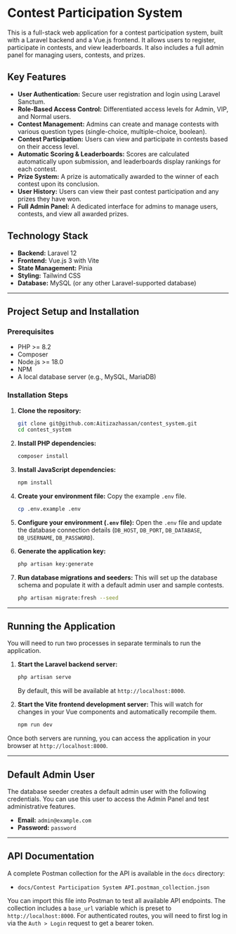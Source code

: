# Contest Participation System

This is a full-stack web application for a contest participation system, built with a Laravel backend and a Vue.js frontend. It allows users to register, participate in contests, and view leaderboards. It also includes a full admin panel for managing users, contests, and prizes.

## Key Features

-   **User Authentication:** Secure user registration and login using Laravel Sanctum.
-   **Role-Based Access Control:** Differentiated access levels for Admin, VIP, and Normal users.
-   **Contest Management:** Admins can create and manage contests with various question types (single-choice, multiple-choice, boolean).
-   **Contest Participation:** Users can view and participate in contests based on their access level.
-   **Automatic Scoring & Leaderboards:** Scores are calculated automatically upon submission, and leaderboards display rankings for each contest.
-   **Prize System:** A prize is automatically awarded to the winner of each contest upon its conclusion.
-   **User History:** Users can view their past contest participation and any prizes they have won.
-   **Full Admin Panel:** A dedicated interface for admins to manage users, contests, and view all awarded prizes.

## Technology Stack

-   **Backend:** Laravel 12
-   **Frontend:** Vue.js 3 with Vite
-   **State Management:** Pinia
-   **Styling:** Tailwind CSS
-   **Database:** MySQL (or any other Laravel-supported database)

---

## Project Setup and Installation

### Prerequisites

-   PHP >= 8.2
-   Composer
-   Node.js >= 18.0
-   NPM
-   A local database server (e.g., MySQL, MariaDB)

### Installation Steps

1.  **Clone the repository:**
    ```bash
    git clone git@github.com:Aitizazhassan/contest_system.git
    cd contest_system
    ```

2.  **Install PHP dependencies:**
    ```bash
    composer install
    ```

3.  **Install JavaScript dependencies:**
    ```bash
    npm install
    ```

4.  **Create your environment file:**
    Copy the example `.env` file.
    ```bash
    cp .env.example .env
    ```

5.  **Configure your environment (`.env` file):**
    Open the `.env` file and update the database connection details (`DB_HOST`, `DB_PORT`, `DB_DATABASE`, `DB_USERNAME`, `DB_PASSWORD`).

6.  **Generate the application key:**
    ```bash
    php artisan key:generate
    ```

7.  **Run database migrations and seeders:**
    This will set up the database schema and populate it with a default admin user and sample contests.
    ```bash
    php artisan migrate:fresh --seed
    ```

---

## Running the Application

You will need to run two processes in separate terminals to run the application.

1.  **Start the Laravel backend server:**
    ```bash
    php artisan serve
    ```
    By default, this will be available at `http://localhost:8000`.

2.  **Start the Vite frontend development server:**
    This will watch for changes in your Vue components and automatically recompile them.
    ```bash
    npm run dev
    ```

Once both servers are running, you can access the application in your browser at `http://localhost:8000`.

---

## Default Admin User

The database seeder creates a default admin user with the following credentials. You can use this user to access the Admin Panel and test administrative features.

-   **Email:** `admin@example.com`
-   **Password:** `password`

---

## API Documentation

A complete Postman collection for the API is available in the `docs` directory:

-   `docs/Contest Participation System API.postman_collection.json`

You can import this file into Postman to test all available API endpoints. The collection includes a `base_url` variable which is preset to `http://localhost:8000`. For authenticated routes, you will need to first log in via the `Auth > Login` request to get a bearer token.
